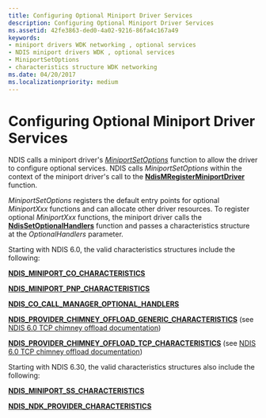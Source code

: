 ```yaml
---
title: Configuring Optional Miniport Driver Services
description: Configuring Optional Miniport Driver Services
ms.assetid: 42fe3863-ded0-4a02-9216-86fa4c167a49
keywords:
- miniport drivers WDK networking , optional services
- NDIS miniport drivers WDK , optional services
- MiniportSetOptions
- characteristics structure WDK networking
ms.date: 04/20/2017
ms.localizationpriority: medium
---
```


# Configuring Optional Miniport Driver Services





NDIS calls a miniport driver's [*MiniportSetOptions*](https://docs.microsoft.com/windows-hardware/drivers/ddi/ndis/nc-ndis-set_options) function to allow the driver to configure optional services. NDIS calls *MiniportSetOptions* within the context of the miniport driver's call to the [**NdisMRegisterMiniportDriver**](https://docs.microsoft.com/windows-hardware/drivers/ddi/ndis/nf-ndis-ndismregisterminiportdriver) function.

*MiniportSetOptions* registers the default entry points for optional *MiniportXxx* functions and can allocate other driver resources. To register optional *MiniportXxx* functions, the miniport driver calls the [**NdisSetOptionalHandlers**](https://docs.microsoft.com/windows-hardware/drivers/ddi/ndis/nf-ndis-ndissetoptionalhandlers) function and passes a characteristics structure at the *OptionalHandlers* parameter.

Starting with NDIS 6.0, the valid characteristics structures include the following:

[**NDIS\_MINIPORT\_CO\_CHARACTERISTICS**](https://docs.microsoft.com/windows-hardware/drivers/ddi/ndis/ns-ndis-_ndis_miniport_co_characteristics)

[**NDIS\_MINIPORT\_PNP\_CHARACTERISTICS**](https://docs.microsoft.com/windows-hardware/drivers/ddi/ndis/ns-ndis-_ndis_miniport_pnp_characteristics)

[**NDIS\_CO\_CALL\_MANAGER\_OPTIONAL\_HANDLERS**](https://docs.microsoft.com/windows-hardware/drivers/ddi/ndis/ns-ndis-_ndis_co_call_manager_optional_handlers)

[**NDIS\_PROVIDER\_CHIMNEY\_OFFLOAD\_GENERIC\_CHARACTERISTICS**](https://docs.microsoft.com/windows-hardware/drivers/ddi/ndischimney/ns-ndischimney-_ndis_provider_chimney_offload_generic_characteristics) (see [NDIS 6.0 TCP chimney offload documentation](full-tcp-offload.md))

[**NDIS\_PROVIDER\_CHIMNEY\_OFFLOAD\_TCP\_CHARACTERISTICS**](https://docs.microsoft.com/windows-hardware/drivers/ddi/ndischimney/ns-ndischimney-_ndis_provider_chimney_offload_tcp_characteristics) (see [NDIS 6.0 TCP chimney offload documentation](full-tcp-offload.md))

Starting with NDIS 6.30, the valid characteristics structures also include the following:

[**NDIS\_MINIPORT\_SS\_CHARACTERISTICS**](https://docs.microsoft.com/windows-hardware/drivers/ddi/ndis/ns-ndis-_ndis_miniport_ss_characteristics)

[**NDIS\_NDK\_PROVIDER\_CHARACTERISTICS**](https://docs.microsoft.com/windows-hardware/drivers/ddi/ndisndk/ns-ndisndk-_ndis_ndk_provider_characteristics)

 

 





